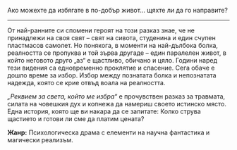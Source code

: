 Ако можехте да избягате в по-добър живот... щяхте ли да го направите?

---

От най-ранните си спомени героят на този разказ знае, че не принадлежи на своя свят – свят на сивота, студенина и един счупен пластмасов самолет. Но понякога, в моменти на най-дълбока болка, реалността се пропуква и той зърва другаде – един паралелен живот, в който неговото друго „аз“ е щастливо, обичано и цяло.
Години наред тези видения са едновременно проклятие и спасение. Сега обаче е дошло време за избор. Избор между познатата болка и непознатата надежда, която се крие отвъд воала на реалността.

*„Реквием за света, който ме избра“* е прочувствен разказ за травмата, силата на човешкия дух и копнежа да намериш своето истинско място. Една история, която ще ви накара да се запитате: Колко струва щастието и готови ли сме да платим цената?

**Жанр:** Психологическа драма с елементи на научна фантастика и магически реализъм.









